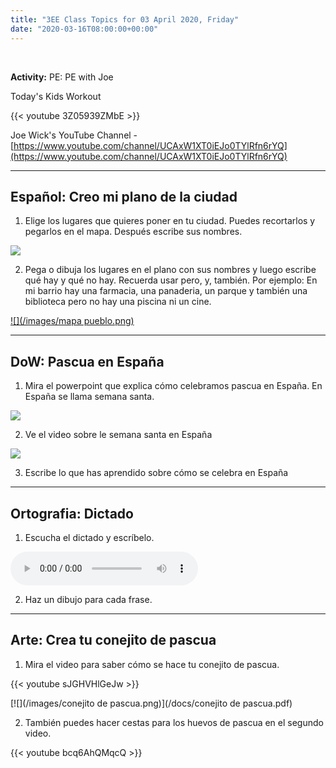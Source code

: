 ```yaml
---
title: "3EE Class Topics for 03 April 2020, Friday"
date: "2020-03-16T08:00:00+00:00"
---
```


&nbsp;

**Activity:** PE: PE with Joe

Today's Kids Workout

{{< youtube 3Z05939ZMbE >}}

Joe Wick's YouTube Channel - [https://www.youtube.com/channel/UCAxW1XT0iEJo0TYlRfn6rYQ](https://www.youtube.com/channel/UCAxW1XT0iEJo0TYlRfn6rYQ)

<hr>

## Español: Creo mi plano de la ciudad

1. Elige los lugares que quieres poner en tu ciudad. Puedes recortarlos y pegarlos en el mapa. Después escribe sus nombres.

[![](/images/lugares-mapa.png)](/docs/lugares-mapa.pdf)

2. Pega o dibuja los lugares en el plano con sus nombres y luego escribe qué hay y qué no hay. Recuerda usar pero, y, también. Por ejemplo: En mi barrio hay una farmacia, una panaderia, un parque y también una biblioteca pero no hay una piscina ni un cine.

[![](/images/mapa pueblo.png)](/docs/mapa-pueblo.pdf)

<hr>

## DoW: Pascua en España

1. Mira el powerpoint que explica cómo celebramos pascua en España. En España se llama semana santa.

[![](/images/es2-t-830-presentacioacuten-la-semana-santa-en-espantildea-portuguese-portugus_ver_1.png)](/docs/es2-t-830-presentacioacuten-la-semana-santa-en-espantildea-portuguese-portugus_ver_1.pdf)

2. Ve el video sobre le semana santa en España

[![](/images/procesionesSemanaSanta.png)](http://www.videoele.com/A2-Procesiones-semana-santa.html)

3. Escribe lo que has aprendido sobre cómo se celebra en España

<hr>

## Ortografia: Dictado

1. Escucha el dictado y escríbelo.

<audio controls>
  <source src="/audio/Dictado 2 de abril.mp3" type="audio/mpeg">
Your browser does not support the audio element.
</audio>

2. Haz un dibujo para cada frase.

<hr>

## Arte: Crea tu conejito de pascua

1. Mira el video para saber cómo se hace tu conejito de pascua.

{{< youtube sJGHVHlGeJw >}}

[![](/images/conejito de pascua.png)](/docs/conejito de pascua.pdf)

2. También puedes hacer cestas para los huevos de pascua en el segundo video.

{{< youtube bcq6AhQMqcQ >}}

<br/>
<br/>

